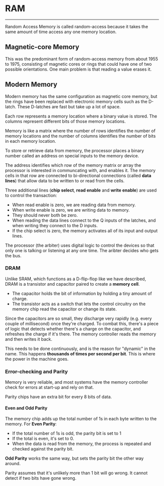 # RAM

---

Random Access Memory is called random-access because it takes the same amount of time access any one memory location. 

## Magnetic-core Memory

This was the predominant form of random-access memory from about 1955 to 1975, consisting of magnetic cores or rings that could have one of two possible orientations. One main problem is that reading a value erases it.

## Modern Memory

Modern memory has the same configuration as magnetic core memory, but the rings have been replaced with electronic memory cells such as the D-latch. These D-latches are fast but take up a lot of space.

Each row represents a memory location where a binary value is stored. The columns represent different bits of those memory locations.

Memory is like a matrix where the number of rows identifies the number of memory locations and the number of columns identifies the number of bits in each memory location.

To store or retrieve data from memory, the processor places a binary number called an address on special inputs to the memory device.

The address identifies which row of the memory matrix or array the processor is interested in communcating with, and enables it. The memory cells in that row are connected to bi-directional connections (called **data lines**) that allow data to be written to or read from the cells.

Three additional lines (**chip select**, **read enable** and **write enable**) are used to control the transaction:
 
* When read enable is zero, we are reading data from memory. 
* When write enable is zero, we are writing data to memory.
* They should never both be zero.
* When reading the data lines connect to the Q inputs of the latches, and when writing they connect to the D inputs.
* If the chip select is zero, the memory activates all of its input and output lines.

The processor (the arbiter) uses digital logic to control the devices so that only one is talking or listening at any one time. The aribter decides who gets the bus.

### DRAM

Unlike SRAM, which functions as a D-flip-flop like we have described, DRAM is a transistor and capacitor paired to create a **memory cell**.

* The capacitor holds the bit of information by holding a tiny amount of charge.
* The transistor acts as a switch that lets the control circuitry on the memory chip read the capacitor or change its state.

Since the capacitors are so small, they discharge very rapidly (e.g. every couple of millisecond) once they're charged. To combat this, there's a piece of logic that detects whether there's a charge on the capacitor, and refreshes the charge if it's there. The memory controller reads the memory and then writes it back.

This needs to be done continuously, and is the reason for "dynamic" in the name. This happens **thousands of times per second per bit**. This is where the power in the machine goes.

### Error-checking and Parity

Memory is very reliable, and most systems have the memory controller check for errors at start-up and rely on that.

Parity chips have an extra bit for every 8 bits of data.

#### Even and Odd Parity

The memory chip adds up the total number of 1s in each byte written to the memory. For **Even Parity**:

* If the total number of 1s is odd, the parity bit is set to 1
* If the total is even, it's set to 0.
* When the data is read from the memory, the process is repeated and checked against the parity bit.

**Odd Parity** works the same way, but sets the parity bit the other way around.

Parity assumes that it's unlikely more than 1 bit will go wrong. It cannot detect if two bits have gone wrong.